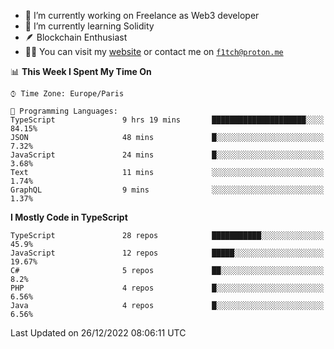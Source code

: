 - 🔭 I’m currently working on Freelance as Web3 developer
- 🌱 I’m currently learning Solidity
- 🪶 Blockchain Enthusiast
- 👨‍💻 You can visit my [website](https://f1tch.xyz) or contact me on [`f1tch@proton.me`](mailto:f1tch@proton.me)

<!--START_SECTION:waka-->
📊 **This Week I Spent My Time On** 

```text
⌚︎ Time Zone: Europe/Paris

💬 Programming Languages: 
TypeScript               9 hrs 19 mins       █████████████████████░░░░   84.15% 
JSON                     48 mins             █░░░░░░░░░░░░░░░░░░░░░░░░   7.32% 
JavaScript               24 mins             █░░░░░░░░░░░░░░░░░░░░░░░░   3.68% 
Text                     11 mins             ░░░░░░░░░░░░░░░░░░░░░░░░░   1.74% 
GraphQL                  9 mins              ░░░░░░░░░░░░░░░░░░░░░░░░░   1.37%

```

**I Mostly Code in TypeScript** 

```text
TypeScript               28 repos            ███████████░░░░░░░░░░░░░░   45.9% 
JavaScript               12 repos            █████░░░░░░░░░░░░░░░░░░░░   19.67% 
C#                       5 repos             ██░░░░░░░░░░░░░░░░░░░░░░░   8.2% 
PHP                      4 repos             █░░░░░░░░░░░░░░░░░░░░░░░░   6.56% 
Java                     4 repos             █░░░░░░░░░░░░░░░░░░░░░░░░   6.56%

```



 Last Updated on 26/12/2022 08:06:11 UTC
<!--END_SECTION:waka-->
